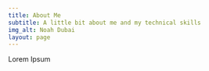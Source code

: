 ```yaml
---
title: About Me
subtitle: A little bit about me and my technical skills
img_alt: Noah Dubai
layout: page
---
```

Lorem Ipsum
